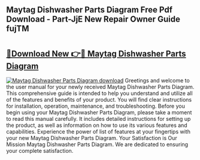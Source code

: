 ## Maytag Dishwasher Parts Diagram Free Pdf Download - Part-JjE New Repair Owner Guide fujTM

# <h2><a href="http://dfhklfr.blite.top/?on=Maytag+Dishwasher+Parts+Diagram">🔗Download New 👉🔴 Maytag Dishwasher Parts Diagram</a></h2>

[![Maytag Dishwasher Parts Diagram download](https://i.imgur.com/lujVjoI.png)](http://dfhklfr.blite.top/?on=Maytag+Dishwasher+Parts+Diagram)
Greetings and welcome to the user manual for your newly received Maytag Dishwasher Parts Diagram. This comprehensive guide is intended to help you understand and utilize all of the features and benefits of your product. You will find clear instructions for installation, operation, maintenance, and troubleshooting. Before you begin using your Maytag Dishwasher Parts Diagram, please take a moment to read this manual carefully. It includes detailed instructions for setting up the product, as well as information on how to use its various features and capabilities. Experience the power of list of features at your fingertips with your new Maytag Dishwasher Parts Diagram. Your Satisfaction is Our Mission Maytag Dishwasher Parts Diagram. We are dedicated to ensuring your complete satisfaction.
